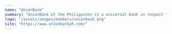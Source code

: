 ```yaml
---
name: "UnionBank"
summary: "UnionBank of the Philippines is a universal bank in respect to market capitalisation, profits and customer coverage, committed to its purpose of making the difference in customers lives by connecting and enabling communities through Smart Banking."
logo: "/assets/images/members/unionbank.png"
site: "https://www.unionbankph.com/"
---
```

